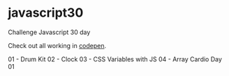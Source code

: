 # javascript30
Challenge Javascript 30 day

Check out all working in [codepen](https://codepen.io/hjdesigner/).

01 - Drum Kit
02 - Clock
03 - CSS Variables with JS
04 - Array Cardio Day 01